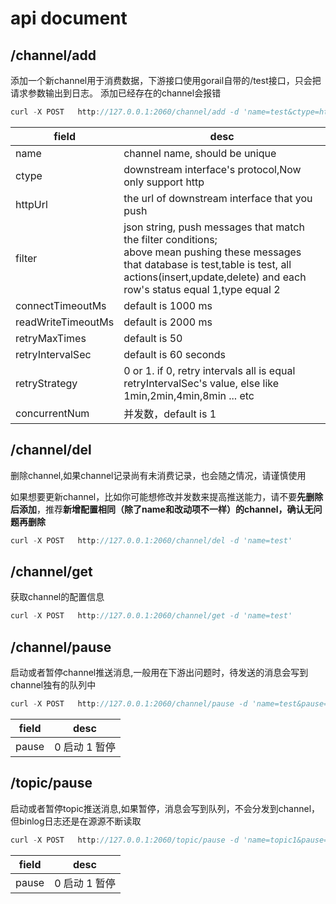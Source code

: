 # api document

## /channel/add
添加一个新channel用于消费数据，下游接口使用gorail自带的/test接口，只会把请求参数输出到日志。
添加已经存在的channel会报错

```javascript
curl -X POST   http://127.0.0.1:2060/channel/add -d 'name=test&ctype=http&httpUrl=http://127.0.0.1:2060/test&filter={"schemas":["test"],"tables":["test"],"actions":["*"],"expression":"age > 1 && age < 50"}'
```
field | desc 
------------ | -------------
name | channel name, should be unique
ctype | downstream interface's protocol,Now only support http
httpUrl | the url of downstream interface that you push  
filter | json string, push messages that match the filter conditions;<br>above mean pushing  these messages that  database is test,table is test, all actions(insert,update,delete) and each row's status equal 1,type equal 2
connectTimeoutMs | default is 1000 ms
readWriteTimeoutMs | default is 2000 ms
retryMaxTimes | default is 50
retryIntervalSec | default is 60 seconds
retryStrategy | 0 or 1. if 0, retry intervals all is equal retryIntervalSec's value, else like 1min,2min,4min,8min  ... etc
concurrentNum | 并发数，default is 1

## /channel/del
删除channel,如果channel记录尚有未消费记录，也会随之情况，请谨慎使用

如果想要更新channel，比如你可能想修改并发数来提高推送能力，请不要**先删除后添加**，推荐**新增配置相同（除了name和改动项不一样）的channel，确认无问题再删除**

```javascript
curl -X POST   http://127.0.0.1:2060/channel/del -d 'name=test'
```

## /channel/get
获取channel的配置信息

```javascript
curl -X POST   http://127.0.0.1:2060/channel/get -d 'name=test'
```

 ## /channel/pause
启动或者暂停channel推送消息,一般用在下游出问题时，待发送的消息会写到channel独有的队列中

```javascript
curl -X POST   http://127.0.0.1:2060/channel/pause -d 'name=test&pause=1'
```   
field | desc 
------------ | -------------
pause | 0 启动 1 暂停

 ## /topic/pause
启动或者暂停topic推送消息,如果暂停，消息会写到队列，不会分发到channel，但binlog日志还是在源源不断读取

```javascript
curl -X POST   http://127.0.0.1:2060/topic/pause -d 'name=topic1&pause=1'
```   
field | desc 
------------ | -------------
pause | 0 启动 1 暂停